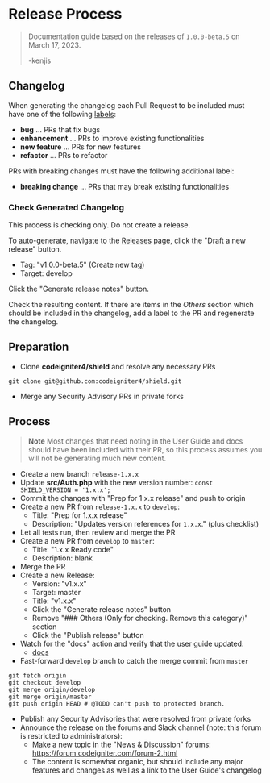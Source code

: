 # Release Process

> Documentation guide based on the releases of `1.0.0-beta.5` on March 17, 2023.
>
> -kenjis

## Changelog

When generating the changelog each Pull Request to be included must have one of
the following [labels](https://github.com/codeigniter4/shield/labels):
- **bug** ... PRs that fix bugs
- **enhancement** ... PRs to improve existing functionalities
- **new feature** ... PRs for new features
- **refactor** ... PRs to refactor

PRs with breaking changes must have the following additional label:
- **breaking change** ... PRs that may break existing functionalities

### Check Generated Changelog

This process is checking only. Do not create a release.

To auto-generate, navigate to the
[Releases](https://github.com/codeigniter4/shield/releases) page,
click the "Draft a new release" button.

* Tag: "v1.0.0-beta.5" (Create new tag)
* Target: develop

Click the "Generate release notes" button.

Check the resulting content. If there are items in the *Others* section which
should be included in the changelog, add a label to the PR and regenerate
the changelog.

## Preparation

* Clone **codeigniter4/shield** and resolve any necessary PRs
```console
git clone git@github.com:codeigniter4/shield.git
```
* Merge any Security Advisory PRs in private forks

## Process

> **Note** Most changes that need noting in the User Guide and docs should have
> been included with their PR, so this process assumes you will not be
> generating much new content.

* Create a new branch `release-1.x.x`
* Update **src/Auth.php** with the new version number:
  `const SHIELD_VERSION = '1.x.x';`
* Commit the changes with "Prep for 1.x.x release" and push to origin
* Create a new PR from `release-1.x.x` to `develop`:
    * Title: "Prep for 1.x.x release"
    * Description: "Updates version references for `1.x.x`." (plus checklist)
* Let all tests run, then review and merge the PR
* Create a new PR from `develop` to `master`:
    * Title: "1.x.x Ready code"
    * Description: blank
* Merge the PR
* Create a new Release:
    * Version: "v1.x.x"
    * Target: master
    * Title: "v1.x.x"
    * Click the "Generate release notes" button
    * Remove "### Others (Only for checking. Remove this category)" section
    * Click the "Publish release" button
* Watch for the "docs" action and verify that the user guide updated:
    * [docs](https://github.com/codeigniter4/shield/actions/workflows/docs.yml)
* Fast-forward `develop` branch to catch the merge commit from `master`
```console
git fetch origin
git checkout develop
git merge origin/develop
git merge origin/master
git push origin HEAD # @TODO can't push to protected branch.
```
* Publish any Security Advisories that were resolved from private forks
* Announce the release on the forums and Slack channel
  (note: this forum is restricted to administrators):
    * Make a new topic in the "News & Discussion" forums:
      https://forum.codeigniter.com/forum-2.html
    * The content is somewhat organic, but should include any major features and
      changes as well as a link to the User Guide's changelog
